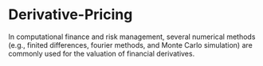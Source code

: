 # Derivative-Pricing
In computational finance and risk management, several numerical methods (e.g., finited differences, fourier methods, and Monte Carlo simulation) are commonly used for the valuation of financial derivatives.